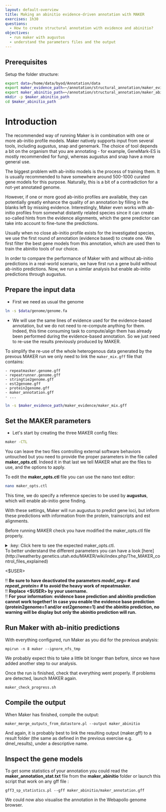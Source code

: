 ```yaml
---
layout: default-overview
title: Making an abinitio evidence-driven annotation with MAKER
exercises: 1h30
questions:
  - How to create structural annotation with evidence and abinitio?
objectives:
  - run maker with augustus
  - understand the parameters files and the output
---
```


## Prerequisites

Setup the folder structure:

```bash
export data=/home/data/byod/Annotation/data
export maker_evidence_path=~/annotation/structural_annotation/maker_evidence
export maker_abinitio_path=~/annotation/structural_annotation/maker_abinitio
mkdir -p $maker_abinitio_path
cd $maker_abinitio_path
```

# Introduction

The recommended way of running Maker is in combination with one or more ab-initio profile models. Maker natively supports input from several tools, including augustus, snap and genemark. The choice of tool depends a bit on the organism that you are annotating - for example, GeneMark-ES is mostly recommended for fungi, whereas augustus and snap have a more general use.

The biggest problem with ab-initio models is the process of training them. It is usually recommended to have somewhere around 500-1000 curated gene models for this purpose. Naturally, this is a bit of a contradiction for a not-yet annotated genome.

However, if one or more good ab-initio profiles are available, they can potentially greatly enhance the quality of an annotation by filling in the blanks left by missing evidence. Interestingly, Maker even works with ab-initio profiles from somewhat distantly related species since it can create so-called hints from the evidence alignments, which the gene predictor can take into account to fine-tune the predictions.

Usually when no close ab-initio profile exists for the investigated species, we use the first round of annotation (evidence based) to create one. We first filter the best gene models from this annotation, which are used then to train the abinitio tools of our choice.

In order to compare the performance of Maker with and without ab-initio predictions in a real-world scenario, we have first run a gene build without ab-initio predictions. Now, we run a similar analysis but enable ab-initio predictions through augustus.

## Prepare the input data

* First we need as usual the genome

```bash
ln -s $data/genome/genome.fa
```

* We will use the same lines of evidence used for the evidence-based annotation, but we do not need to re-compute anything for them. Indeed, this time consuming task to compute/align them has already been performed during the evidence-based annotation. So we just need to re-use the results previously produced by MAKER.

To simplify the re-use of the whole heterogenous data generated by the prevous MAKER run we only need to link the `maker_mix.gff` file that contains:

    - repeatmasker.genome.gff
    - repeatrunner.genome.gff 
    - stringtie2genome.gff
    - est2genome.gff
    - protein2genome.gff
    - maker_annotation.gff
    - ...
 
```bash
ln -s $maker_evidence_path/maker_evidence/maker_mix.gff
```

## Set the MAKER parameters

* Let's start by creating the three MAKER config files:

```bash
maker -CTL
```

You can leave the two files controlling external software behaviors untouched but you need to provide the proper parameters in the file called **maker_opts.ctl**. Indeed it in that last we tell MAKER what are the files to use, and the options to apply.


To edit the **maker_opts.ctl** file you can use the nano text editor:  

```bash
nano maker_opts.ctl
```

This time, we do specify a reference species to be used by **augustus**, which will enable ab-initio gene finding.



With these settings, Maker will run augustus to predict gene loci, but inform these predictions with information from the protein, trainscripts and est alignments.

Before running MAKER check you have modified the maker_opts.ctl file properly.
<details>
<summary>:key: Click here to see the expected maker_opts.ctl.</summary>
{% highlight bash %}

#-----Genome (these are always required)  
genome=genome.fa #genome sequence (fasta file or fasta embeded in GFF3 file)  
organism_type=eukaryotic #eukaryotic or prokaryotic. Default is eukaryotic

...

#-----Re-annotation Using MAKER Derived GFF3
maker_gff=maker_mix.gff #MAKER derived GFF3 file
est_pass=1 #use ESTs in maker_gff: 1 = yes, 0 = no
altest_pass=0 #use alternate organism ESTs in maker_gff: 1 = yes, 0 = no
protein_pass=1 #use protein alignments in maker_gff: 1 = yes, 0 = no
rm_pass=1 #use repeats in maker_gff: 1 = yes, 0 = no
model_pass=1 #use gene models in maker_gff: 1 = yes, 0 = no
pred_pass=0 #use ab-initio predictions in maker_gff: 1 = yes, 0 = no
other_pass=0 #passthrough anyything else in maker_gff: 1 = yes, 0 = no

...

#-----Repeat Masking (leave values blank to skip repeat masking)  
model_org= #select a model organism for RepBase masking in RepeatMasker  
rmlib= #provide an organism specific repeat library in fasta format for RepeatMasker   
repeat_protein= #provide a fasta file of transposable element proteins for RepeatRunner  
rm_gff= #pre-identified repeat elements from an external GFF3 file  
prok_rm=0 #forces MAKER to repeatmask prokaryotes (no reason to change this), 1 = yes, 0 = no  
softmask=1 #use soft-masking rather than hard-masking in BLAST (i.e. seg and dust filtering)

...

#-----Gene Prediction  
snaphmm= #SNAP HMM file  
gmhmm= #GeneMark HMM file  
augustus_species=dmel_<$USER> #Augustus gene prediction species model  
fgenesh_par_file= #FGENESH parameter file  
pred_gff= #ab-initio predictions from an external GFF3 file  
model_gff= #annotated gene models from an external GFF3 file (annotation pass-through)  
est2genome=0 #infer gene predictions directly from ESTs, 1 = yes, 0 = no  
protein2genome=0 #infer predictions from protein homology, 1 = yes, 0 = no  
trna=0 #find tRNAs with tRNAscan, 1 = yes, 0 = no  
snoscan_rrna= #rRNA file to have Snoscan find snoRNAs  
unmask=0 #also run ab-initio prediction programs on unmasked sequence, 1 = yes, 0 = no

...
keep_preds=1
...

{% endhighlight %}
</details>  
To better understand the different parameters you can have a look [here](http://weatherby.genetics.utah.edu/MAKER/wiki/index.php/The_MAKER_control_files_explained)

<$USER>

:bangbang: **Be sure to have deactivated the parameters _model\_org= #_ and _repeat\_protein= #_ to avoid the heavy work of repeatmasker.**  
:bangbang: **Replace <$USER> by your username.**  
:bangbang: **For your information: evidence base prediction and abinitio prediction cannot work together! In case you enable the evidence base prediction (protein2genome=1 and/or est2genome=1) and the abinitio prediction, no warning will be display but only the abinitio prediction will run.**

## Run Maker with ab-initio predictions

With everything configured, run Maker as you did for the previous analysis:
```
mpirun -n 8 maker --ignore_nfs_tmp
```
We probably expect this to take a little bit longer than before, since we have added another step to our analysis.

Once the run is finished, check that everything went properly. If problems are detected, launch MAKER again.  
```
maker_check_progress.sh
```

## Compile the output

When Maker has finished, compile the output:
```
maker_merge_outputs_from_datastore.pl --output maker_abinitio
```
And again, it is probably best to link the resulting output (maker.gff) to a result folder (the same as defined in the previous exercise e.g. dmel\_results), under a descriptive name.

## Inspect the gene models

To get some statistics of your annotation you could read the **maker_annotation_stat.txt** file from the **maker\_abinitio** folder or launch this script that work on any gff file :

```
gff3_sp_statistics.pl --gff maker_abinitio/maker_annotation.gff
```

We could now also visualise the annotation in the Webapollo genome browser.
